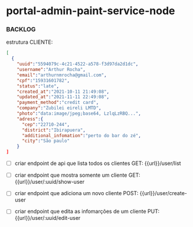 # portal-admin-paint-service-node


### BACKLOG

  estrutura CLIENTE:
  
  ```json 
  [
    {
      "uuid":"5594079c-4c21-4522-a578-f3d97da2d1dc",
      "username":"Arthur Rocha",
      "email":"arthurnmrocha@gmail.com",
      "cpf":"15931601782",
      "status":"late",
      "created_at":"2021-10-11 21:49:08",
      "updated_at":"2021-11-11 22:49:08",
      "payment_method":"credit card",
      "company":"Zubilei eireli LMTD",
      "photo":"data:image/jpeg;base64, LzlqLzRBQ...",
      "adress":{
        "cep":"22710-244",
        "district":"Ibirapuera",
        "additional_infomation":"perto do bar do zé",
        "city":"São paulo"
      }
  ]
  ```
  
- [ ] criar endpoint de api que lista todos os clientes
  GET:
  {{url}}/user/list

- [ ] criar endpoint que mostra somente um cliente
  GET:
  {{url}}/user/:uuid/show-user

- [ ] criar endpoint que adiciona um novo cliente
  POST:
  {{url}}/user/create-user

- [ ] criar endpoint que edita as infomarções de um cliente
  PUT:
  {{url}}/user/:uuid/edit-user

